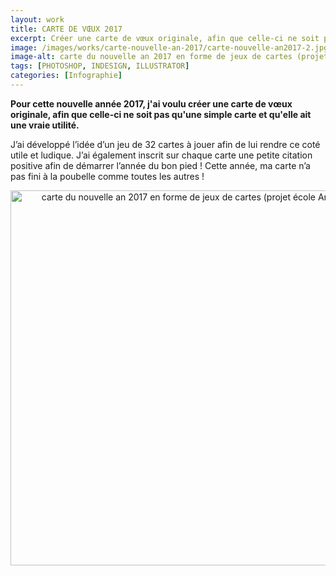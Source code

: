 ```yaml
---
layout: work
title: CARTE DE VŒUX 2017
excerpt: Créer une carte de vœux originale, afin que celle-ci ne soit pas qu'une simple carte et qu'elle ait une vraie utilité.
image: /images/works/carte-nouvelle-an-2017/carte-nouvelle-an2017-2.jpg
image-alt: carte du nouvelle an 2017 en forme de jeux de cartes (projet école Aries Lyon)
tags: [PHOTOSHOP, INDESIGN, ILLUSTRATOR]
categories: [Infographie]
---
```


<p><strong>Pour cette nouvelle ann&eacute;e 2017, j&#39;ai voulu cr&eacute;er une carte de v&oelig;ux originale, afin que celle-ci ne soit pas qu&#39;une simple carte et qu&#39;elle ait une vraie utilit&eacute;.</strong></p>

<p>J&rsquo;ai d&eacute;velopp&eacute; l&rsquo;id&eacute;e d&rsquo;un jeu de 32 cartes &agrave; jouer afin de lui rendre ce cot&eacute; utile et ludique. J&rsquo;ai &eacute;galement inscrit sur chaque carte une petite citation positive afin de d&eacute;marrer l&rsquo;ann&eacute;e du bon pied ! Cette ann&eacute;e, ma carte n&rsquo;a pas fini &agrave; la poubelle comme toutes les autres !</p>

<p style="text-align:center"><img alt="carte du nouvelle an 2017 en forme de jeux de cartes (projet école Aries Lyon)" height="600" src="{{ 'assets/images/carte-nouvelle-an-2017/carte-nouvelle-an2017-2.jpg' | relative_url }}" /></p>

<p>&nbsp;</p>